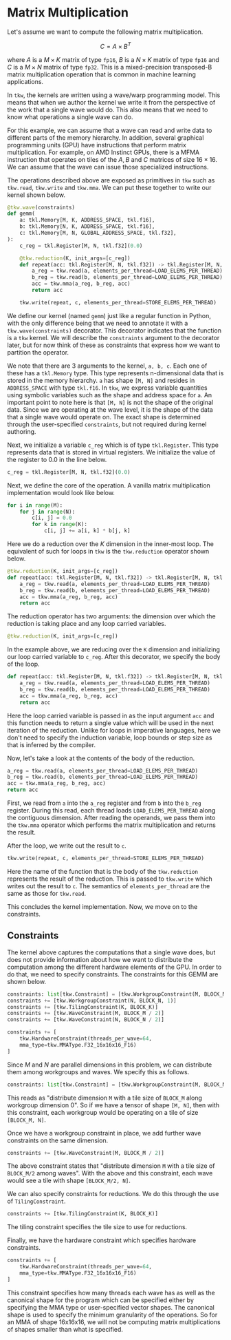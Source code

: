 <!--
SPDX-FileCopyrightText: 2024 The IREE Authors

SPDX-License-Identifier: Apache-2.0 WITH LLVM-exception
-->

# Matrix Multiplication

Let's assume we want to compute the following matrix multiplication.
 ```math
 C = A \times B^{T}
 ```
where $A$ is a $M \times K$ matrix of type `fp16`, $B$ is a $N \times K$ matrix of type `fp16` and $C$ is a $M \times N$ matrix of type `fp32`. This is a mixed-precision transposed-B matrix multiplication operation that is common in machine learning applications.

In `tkw`, the kernels are written using a wave/warp programming model. This means that when we author the kernel we write it from the perspective of the work that a single wave would do. This also means that we need to know what operations a single wave can do.

For this example, we can assume that a wave can read and write data to different parts of the memory hierarchy. In addition, several graphical programming units (GPU) have instructions that perform matrix multiplication. For example, on AMD Instinct GPUs, there is a MFMA instruction that operates on tiles of the $A, B$ and $C$ matrices of size $16\times16$. We can assume that the wave can issue those specialized instructions.

The operations described above are exposed as primitives in `tkw` such as `tkw.read`, `tkw.write` and `tkw.mma`. We can put these together to write our kernel shown below.

```python
@tkw.wave(constraints)
def gemm(
    a: tkl.Memory[M, K, ADDRESS_SPACE, tkl.f16],
    b: tkl.Memory[N, K, ADDRESS_SPACE, tkl.f16],
    c: tkl.Memory[M, N, GLOBAL_ADDRESS_SPACE, tkl.f32],
):
    c_reg = tkl.Register[M, N, tkl.f32](0.0)

    @tkw.reduction(K, init_args=[c_reg])
    def repeat(acc: tkl.Register[M, N, tkl.f32]) -> tkl.Register[M, N, tkl.f32]:
        a_reg = tkw.read(a, elements_per_thread=LOAD_ELEMS_PER_THREAD)
        b_reg = tkw.read(b, elements_per_thread=LOAD_ELEMS_PER_THREAD)
        acc = tkw.mma(a_reg, b_reg, acc)
        return acc

    tkw.write(repeat, c, elements_per_thread=STORE_ELEMS_PER_THREAD)
```

We define our kernel (named `gemm`) just like a regular function in Python, with the only difference being that we need to annotate it with a `tkw.wave(constraints)` decorator. This decorator indicates that the function is a `tkw` kernel. We will describe the `constraints` argument to the decorator later, but for now think of these as constraints that express how we want to partition the operator.

We note that there are 3 arguments to the kernel, `a, b, c`. Each one of these has a `tkl.Memory` type. This type represents n-dimensional data that is stored in the memory hierarchy. `a` has shape `[M, N]` and resides in `ADDRESS_SPACE` with type `tkl.f16`. In `tkw`, we express variable quantities using symbolic variables such as the shape and address space for `a`. An important point to note here is that `[M, N]` is not the shape of the original data. Since we are operating at the wave level, it is the shape of the data that a single wave would operate on. The exact shape is determined through the user-specified `constraints`, but not required during kernel authoring.

Next, we initialize a variable `c_reg` which is of type `tkl.Register`. This type represents data that is stored in virtual registers. We initialize the value of the register to 0.0 in the line below.

```python
c_reg = tkl.Register[M, N, tkl.f32](0.0)
```

Next, we define the core of the operation. A vanilla matrix multiplication implementation would look like below.

```python
for i in range(M):
    for j in range(N):
        c[i, j] = 0.0
        for k in range(K):
            c[i, j] += a[i, k] * b[j, k]
```

Here we do a reduction over the $K$ dimension in the inner-most loop. The equivalent of such for loops in `tkw` is the `tkw.reduction` operator shown below.

```python
@tkw.reduction(K, init_args=[c_reg])
def repeat(acc: tkl.Register[M, N, tkl.f32]) -> tkl.Register[M, N, tkl.f32]:
    a_reg = tkw.read(a, elements_per_thread=LOAD_ELEMS_PER_THREAD)
    b_reg = tkw.read(b, elements_per_thread=LOAD_ELEMS_PER_THREAD)
    acc = tkw.mma(a_reg, b_reg, acc)
    return acc
```

The reduction operator has two arguments: the dimension over which the reduction is taking place and any loop carried variables.

```python
@tkw.reduction(K, init_args=[c_reg])
```
In the example above, we are reducing over the `K` dimension and initializing our loop carried variable to `c_reg`. After this decorator, we specify the body of the loop.

```python
def repeat(acc: tkl.Register[M, N, tkl.f32]) -> tkl.Register[M, N, tkl.f32]:
    a_reg = tkw.read(a, elements_per_thread=LOAD_ELEMS_PER_THREAD)
    b_reg = tkw.read(b, elements_per_thread=LOAD_ELEMS_PER_THREAD)
    acc = tkw.mma(a_reg, b_reg, acc)
    return acc
```

Here the loop carried variable is passed in as the input argument `acc` and this function needs to return a single value which will be used in the next iteration of the reduction. Unlike for loops in imperative languages, here we don't need to specify the induction variable, loop bounds or step size as that is inferred by the compiler.

Now, let's take a look at the contents of the body of the reduction.

```python
a_reg = tkw.read(a, elements_per_thread=LOAD_ELEMS_PER_THREAD)
b_reg = tkw.read(b, elements_per_thread=LOAD_ELEMS_PER_THREAD)
acc = tkw.mma(a_reg, b_reg, acc)
return acc
```

First, we read from `a` into the `a_reg` register and from `b` into the `b_reg` register. During this read, each thread loads `LOAD_ELEMS_PER_THREAD` along the contiguous dimension. After reading the operands, we pass them into the `tkw.mma` operator which performs the matrix multiplication and returns the result.

After the loop, we write out the result to `c`.

```python
tkw.write(repeat, c, elements_per_thread=STORE_ELEMS_PER_THREAD)
```
Here the name of the function that is the body of the `tkw.reduction` represents the result of the reduction.
This is passed to `tkw.write` which writes out the result to `c`. The semantics of `elements_per_thread` are the same as those for `tkw.read`.

This concludes the kernel implementation. Now, we move on to the constraints.

## Constraints

The kernel above captures the computations that a single wave does, but does not provide information about how we want to distribute the computation among the different hardware elements of the GPU. In order to do that, we need to specify constraints. The constraints for this GEMM are shown below.

```python
constraints: list[tkw.Constraint] = [tkw.WorkgroupConstraint(M, BLOCK_M, 0)]
constraints += [tkw.WorkgroupConstraint(N, BLOCK_N, 1)]
constraints += [tkw.TilingConstraint(K, BLOCK_K)]
constraints += [tkw.WaveConstraint(M, BLOCK_M / 2)]
constraints += [tkw.WaveConstraint(N, BLOCK_N / 2)]

constraints += [
    tkw.HardwareConstraint(threads_per_wave=64,
    mma_type=tkw.MMAType.F32_16x16x16_F16)
]
```

Since $M$ and $N$ are parallel dimensions in this problem, we can distribute them among workgroups and waves. We specify this as follows.

```python
constraints: list[tkw.Constraint] = [tkw.WorkgroupConstraint(M, BLOCK_M, 0)]
```

This reads as "distribute dimension `M` with a tile size of `BLOCK_M` along workgroup dimension 0". So if we have a tensor of shape `[M, N]`, then with this constraint, each workgroup would be operating on a tile of size `[BLOCK_M, N]`.

Once we have a workgroup constraint in place, we add further wave constraints on the same dimension.

```python
constraints += [tkw.WaveConstraint(M, BLOCK_M / 2)]
```
The above constraint states that "distribute dimension `M` with a tile size of `BLOCK_M/2` among waves". With the above and this constraint, each wave would see a tile with shape `[BLOCK_M/2, N]`.

We can also specify constraints for reductions. We do this through the use of `TilingConstraint`.

```python
constraints += [tkw.TilingConstraint(K, BLOCK_K)]
```

The tiling constraint specifies the tile size to use for reductions.

Finally, we have the hardware constraint which specifies hardware constraints.

```python
constraints += [
    tkw.HardwareConstraint(threads_per_wave=64,
    mma_type=tkw.MMAType.F32_16x16x16_F16)
]
```

This constraint specifies how many threads each wave has as well as the canonical shape for the program which can be specified either by specifying the MMA type or user-specified vector shapes. The canonical shape is used to specify the minimum granularity of
the operations. So for an MMA of shape 16x16x16, we
will not be computing matrix multiplications of shapes
smaller than what is specified.

